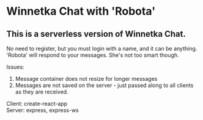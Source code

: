 # Winnetka Chat with 'Robota'

## This is a serverless version of Winnetka Chat.

No need to register, but you must login with a name, and it can be anything. 'Robota' will respond to your messages. She's not too smart though. 

Issues:  
1. Message container does not resize for longer messages
2. Messages are not saved on the server - just passed along to all clients as they are received. 

Client: create-react-app  
Server: express, express-ws
